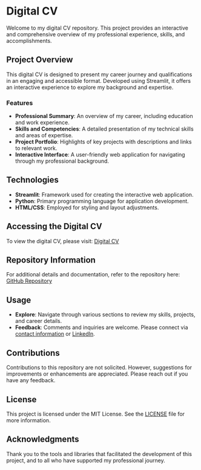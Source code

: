 # Digital CV

Welcome to my digital CV repository. This project provides an interactive and comprehensive overview of my professional experience, skills, and accomplishments.

## Project Overview

This digital CV is designed to present my career journey and qualifications in an engaging and accessible format. Developed using Streamlit, it offers an interactive experience to explore my background and expertise.

### Features

- **Professional Summary**: An overview of my career, including education and work experience.
- **Skills and Competencies**: A detailed presentation of my technical skills and areas of expertise.
- **Project Portfolio**: Highlights of key projects with descriptions and links to relevant work.
- **Interactive Interface**: A user-friendly web application for navigating through my professional background.

## Technologies

- **Streamlit**: Framework used for creating the interactive web application.
- **Python**: Primary programming language for application development.
- **HTML/CSS**: Employed for styling and layout adjustments.

## Accessing the Digital CV

To view the digital CV, please visit: [Digital CV](https://youssef-ahmed-cv.streamlit.app/)

## Repository Information

For additional details and documentation, refer to the repository here: [GitHub Repository](https://github.com/youssefa7med/About)

## Usage

- **Explore**: Navigate through various sections to review my skills, projects, and career details.
- **Feedback**: Comments and inquiries are welcome. Please connect via [contact information](#) or [LinkedIn](#).

## Contributions

Contributions to this repository are not solicited. However, suggestions for improvements or enhancements are appreciated. Please reach out if you have any feedback.

## License

This project is licensed under the MIT License. See the [LICENSE](LICENSE) file for more information.

## Acknowledgments

Thank you to the tools and libraries that facilitated the development of this project, and to all who have supported my professional journey.

